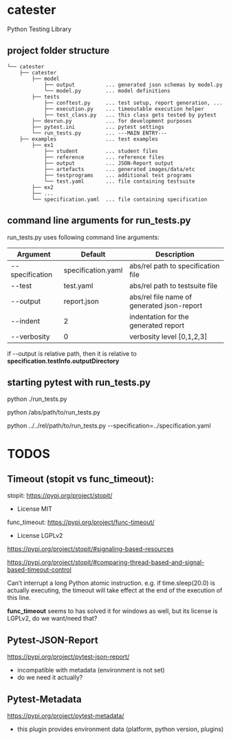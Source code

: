 # catester
Python Testing Library

## project folder structure
```
└── catester
    ├── catester
        ├── model
            ├── output          ... generated json schemas by model.py
            └── model.py        ... model definitions
        ├── tests
            ├── conftest.py     ... test setup, report generation, ...
            ├── execution.py    ... timeoutable execution helper
            ├── test_class.py   ... this class gets tested by pytest
        ├── devrun.py           ... for development purposes
        ├── pytest.ini          ... pytest settings
        └── run_tests.py        ... ---MAIN ENTRY---
    ├── examples                ... test examples
        ├── ex1
            ├── student         ... student files
            ├── reference       ... reference files
            ├── output          ... JSON-Report output
            ├── artefacts       ... generated images/data/etc
            ├── testprograms    ... additional test programs
            └── test.yaml       ... file containing testsuite
        ├── ex2
        ├── ...
        └── specification.yaml  ... file containing specification
```

## command line arguments for run_tests.py
run_tests.py uses following command line arguments:

| Argument | Default | Description |
| --- | --- | --- |
| --specification | specification.yaml | abs/rel path to specification file |
| --test | test.yaml | abs/rel path to testsuite file |
| --output | report.json | abs/rel file name of generated json-report |
| --indent | 2 | indentation for the generated report |
| --verbosity | 0 | verbosity level [0,1,2,3] |

if --output is relative path, then it is relative to **specification.testInfo.outputDirectory**

## starting pytest with run_tests.py
python ./run_tests.py

python /abs/path/to/run_tests.py

python ../../rel/path/to/run_tests.py --specification=../specification.yaml

# TODOS

## Timeout (stopit vs func_timeout):

stopit:
https://pypi.org/project/stopit/

- License MIT

func_timeout:
https://pypi.org/project/func-timeout/

- License LGPLv2

https://pypi.org/project/stopit/#signaling-based-resources

https://pypi.org/project/stopit/#comparing-thread-based-and-signal-based-timeout-control

Can’t interrupt a long Python atomic instruction. e.g. if time.sleep(20.0) is actually executing, the timeout will take effect at the end of the execution of this line.

**func_timeout** seems to has solved it for windows as well, but its license is LGPLv2, do we want/need that?

## Pytest-JSON-Report
https://pypi.org/project/pytest-json-report/
- incompatible with metadata (environment is not set)
- do we need it actually?

## Pytest-Metadata
https://pypi.org/project/pytest-metadata/
- this plugin provides environment data (platform, python version, plugins)

